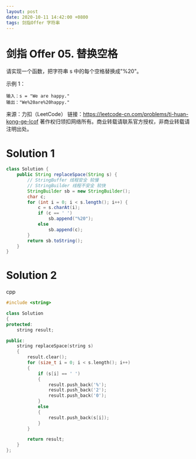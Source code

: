 ```yaml
---
layout: post
date: 2020-10-11 14:42:00 +0800
tags: 剑指Offer 字符串
---
```


# 剑指 Offer 05. 替换空格

请实现一个函数，把字符串 s 中的每个空格替换成"%20"。

示例 1：
```
输入：s = "We are happy."
输出："We%20are%20happy."
```
来源：力扣（LeetCode）
链接：https://leetcode-cn.com/problems/ti-huan-kong-ge-lcof
著作权归领扣网络所有。商业转载请联系官方授权，非商业转载请注明出处。

# Solution 1
``` java
class Solution {
    public String replaceSpace(String s) {
        // StringBuffer 线程安全 较慢
        // StringBuilder 线程不安全 较快
        StringBuilder sb = new StringBuilder();
        char c;
        for (int i = 0; i < s.length(); i++) {
            c = s.charAt(i);
            if (c == ' ')
                sb.append("%20");
            else
                sb.append(c);
        }
        return sb.toString();
    }
}
```

# Solution 2
cpp  
``` cpp
#include <string>

class Solution
{
protected:
    string result;

public:
    string replaceSpace(string s)
    {
        result.clear();
        for (size_t i = 0; i < s.length(); i++)
        {
            if (s[i] == ' ')
            {
                result.push_back('%');
                result.push_back('2');
                result.push_back('0');
            }
            else
            {
                result.push_back(s[i]);
            }
        }

        return result;
    }
};
```